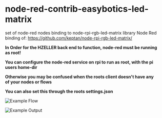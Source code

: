# node-red-contrib-easybotics-led-matrix
set of node-red nodes binding to node-rpi-rgb-led-matrix library
Node Red binding of: https://github.com/keptan/node-rpi-rgb-led-matrix/

**In Order for the HZELLER back end to function, node-red must be running as root!**

**You can configure the node-red service on rpi to run as root, with the pi users home-dir**

**Otherwise you may be confused when the roots client doesn't have any of your nodes or flows** 

**You can also set this through the roots settings.json** 



![Example Flow](https://sr.ht/VMdX.png)

![Example Output](https://u.teknik.io/YZXZB.gif)
